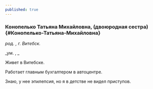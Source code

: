 ```yaml
---
published: true
---
```


### Конопелько Татьяна Михайловна, (двоюродная сестра) {#Конопелько-Татьяна-Михайловна}

_род. , г. Витебск._

_ум. , _

Живет в Витебске. 

Работает главным бухгалтером в автоцентре.

Знаю, у нее эпилепсия, но я в детстве не видел приступов.


